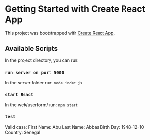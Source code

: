 # Getting Started with Create React App

This project was bootstrapped with [Create React App](https://github.com/facebook/create-react-app).

## Available Scripts

In the project directory, you can run:

### `run server on port 5000`
In the server folder run:
`node index.js`

### `start React`
In the web/userform/ run:
`npm start`

### `test`
Valid case:
First Name: Abu
Last Name: Abbas
Birth Day: 1948-12-10
Country: Senegal
